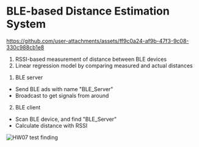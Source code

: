 # BLE-based Distance Estimation System 




https://github.com/user-attachments/assets/ff9c0a24-af9b-47f3-9c08-330c988cb1e8

1. RSSI-based measurement of distance between BLE devices
2. Linear regression model by comparing measured and actual distances

1) BLE server
- Send BLE ads with name "BLE_Server"
- Broadcast to get signals from around
2) BLE client
- Scan BLE device, and find "BLE_Server"
- Calculate distance with RSSI

![HW07 test finding](https://github.com/user-attachments/assets/d81c3998-2659-4c95-b9e7-9cd0a991d32c)
